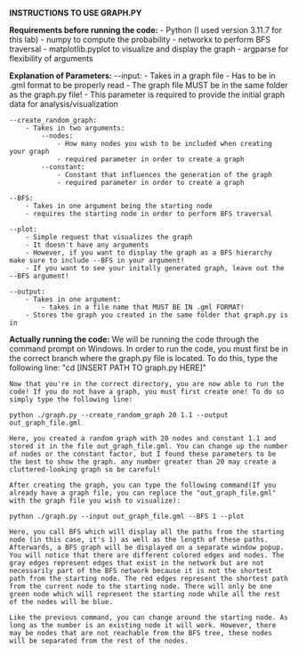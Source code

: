 **INSTRUCTIONS TO USE GRAPH.PY**

**Requirements before running the code:**
    - Python (I used version 3.11.7 for this lab)
    - numpy to compute the probability
    - networkx to perform BFS traversal
    - matplotlib.pyplot to visualize and display the graph
    - argparse for flexibility of arguments

**Explanation of Parameters:**
    --input:
        - Takes in a graph file
        - Has to be in .gml format to be properly read
        - The graph file MUST be in the same folder as the graph.py file!
        - This parameter is required to provide the initial graph data for analysis/visualization

    --create_random_graph:
        - Takes in two arguments:
            --nodes:
                - How many nodes you wish to be included when creating your graph
                - required parameter in order to create a graph
            --constant:
                - Constant that influences the generation of the graph
                - required parameter in order to create a graph
    
    --BFS:
        - Takes in one argument being the starting node
        - requires the starting node in order to perform BFS traversal
    
    --plot:
        - Simple request that visualizes the graph
        - It doesn't have any arguments
        - However, if you want to display the graph as a BFS hierarchy make sure to include --BFS in your argument!
        - If you want to see your initally generated graph, leave out the --BFS argument!
    
    --output:
        - Takes in one argument:
            - takes in a file name that MUST BE IN .gml FORMAT!
        - Stores the graph you created in the same folder that graph.py is in

**Actually running the code:**
    We will be running the code through the command prompt on Windows. In order to run the code, you must first be in the correct branch where the graph.py file is located. To do this, type the following line: "cd [INSERT PATH TO graph.py HERE]"

    Now that you're in the correct directory, you are now able to run the code! If you do not have a graph, you must first create one! To do so simply type the following line:

    python ./graph.py --create_random_graph 20 1.1 --output out_graph_file.gml

    Here, you created a random graph with 20 nodes and constant 1.1 and stored it in the file out_graph_file.gml. You can change up the number of nodes or the constant factor, but I found these parameters to be the best to show the graph. any number greater than 20 may create a cluttered-looking graph so be careful!

    After creating the graph, you can type the following command(If you already have a graph file, you can replace the "out_graph_file.gml" with the graph file you wish to visualize):

    python ./graph.py --input out_graph_file.gml --BFS 1 --plot

    Here, you call BFS which will display all the paths from the starting node (in this case, it's 1) as well as the length of these paths. Afterwards, a BFS graph will be displayed on a separate window popup. You will notice that there are different colored edges and nodes. The gray edges represent edges that exist in the network but are not necessarily part of the BFS network because it is not the shortest path from the starting node. The red edges represent the shortest path from the current node to the starting node. There will only be one green node which will represent the starting node while all the rest of the nodes will be blue.

    Like the previous command, you can change around the starting node. As long as the number is an existing node it will work. However, there may be nodes that are not reachable from the BFS tree, these nodes will be separated from the rest of the nodes.